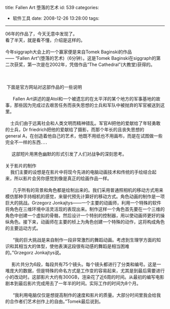 title: Fallen Art 堕落的艺术
id: 539
categories:
  - 软件工具
date: 2008-12-26 13:28:00
tags:
---

06年的作品了，今天无意中发现了。
</br>看了半天，就是看不懂，介绍是这样的。
</br>
</br>今年siggraph大会上的一个赢家便是来自Tomek&nbsp;Baginski的作品――&nbsp;“Fallen&nbsp;Art”(堕落的艺术)（6分钟）。这是Tomek&nbsp;Baginski在siggraph的第二次获奖，第一次是在2002年，凭借作品“The&nbsp;Cathedral”(大教堂)获得的。
</br>
</br>&nbsp;
</br>
</br>&nbsp;下面是官方网站对这部作品的一些说明
</br>
</br>&nbsp;&nbsp;&nbsp;&nbsp;&nbsp;&nbsp;Fallen&nbsp;Art讲述的是Atol和一个被遗忘的在太平洋的某个地方的军事基地的故事，那些因为完成过去艰苦任务而丧失思想的士兵和军队中被抛弃的军官被送到这里。
</br>
</br>&nbsp;&nbsp;&nbsp;&nbsp;士兵们由于远离社会和人类文明而精神错乱。军官Al把他的爱献给了年轻勇敢的士兵，Dr&nbsp;friedrich把他的爱献给了摄影，而那个年长的且丧失思想的general&nbsp;A，在创造着他自己的艺术，他既不用纸也不用画布，而是在试图做一些完全不一样的东西．．．
</br>
</br>&nbsp;&nbsp;&nbsp;&nbsp;&nbsp;这部短片用黑色幽默的形式引发了人们对战争的深刻思考。
</br>
</br>关于影片的制作
</br>&nbsp;&nbsp;&nbsp;&nbsp;我们主要的设想是在影片中将现今先进的电脑动画技术和传统的手绘结合起来，所以影片会另你感觉到像是真正的绘画作品一样。
</br>
</br>&nbsp;&nbsp;&nbsp;&nbsp;&nbsp;&nbsp;几乎所有的背景和角色都是绘制出来的。我们采用普通照相机的移动方式用来模仿那种手持相机的感觉，来替代预先计算好的移动方式。角色动画的制作是一项巨大的挑战。Grzegorz&nbsp;Jonkajtys――一个主要的动画师，利用一个特殊的软件将角色在三维环境中活灵活现的表现出来。制作这样一个角色首先要在一个三维的角色中创建一个虚拟的骨骼，然后设计一个特别的控制器，用以使动画师更好的操纵角色。接下来，动画师在主要的桢上为角色创建一个特殊的动作，这将构成角色的主要运动方式。
</br>
</br>&nbsp;&nbsp;&nbsp;&nbsp;&nbsp;&nbsp;“我的巨大挑战是来自制作一段非常激烈的舞蹈动画。考虑到生理学方面的知识和其相当大的体型，使他表演这段很有动感的舞蹈是相当困难的。”Grzegorz&nbsp;Jonkajtys说。
</br>
</br>&nbsp;&nbsp;&nbsp;&nbsp;&nbsp;影片共分为6段，每段共有75个镜头。每个镜头都进行了分类和编号。这是一堆庞大的数据，但是特殊的命名方式是工作变的容易起来，尤其是到最后需要进行小的改动时。这部影片大约有300GB，渲染花了近6周的时间。从最初的编写电影剧本到最后影片完成用去了一年半的时间。实际工作的时间为8个月。
</br>
</br>&nbsp;&nbsp;&nbsp;&nbsp;&nbsp;&nbsp;“我利用电脑仅仅是想提高制作的速度和影片的质量。大部分时间里我会给我的合作者们艺术创作上的自由。”Tomek最后说到。
</br>